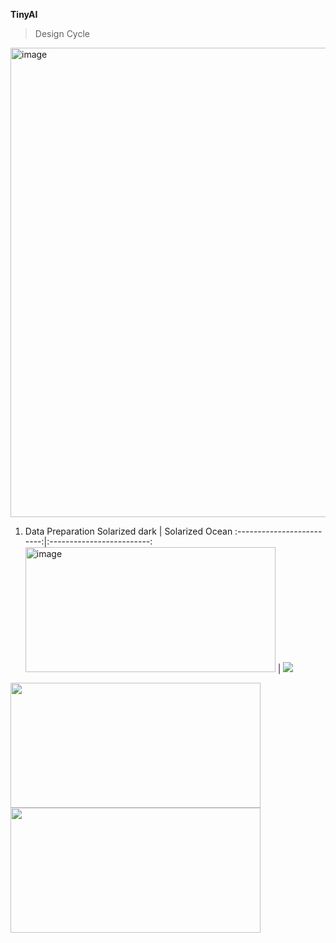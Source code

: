 __TinyAI__

> Design Cycle
<img width="751" alt="image" src="https://github.com/WiresharkIO/TinyAI/assets/14985440/00f48379-0e04-46ff-81f6-7a7e78262eeb">

1. Data Preparation
Solarized dark             |  Solarized Ocean
:-------------------------:|:-------------------------:
<img height="200" width="400" alt="image" src="https://github.com/WiresharkIO/IES_SEG-EAI/assets/14985440/8caade83-e284-442f-9603-ee0d996ac793">  |  ![](https://...Ocean.png)



<p float="left">
  <img height="200" width="400" src="(https://github.com/WiresharkIO/IES_SEG-EAI/assets/14985440/8caade83-e284-442f-9603-ee0d996ac793)"> 
  <img height="200" width="400" src="https://github.com/WiresharkIO/IES_SEG-EAI/assets/14985440/aa8a3c90-ce76-44ce-bed1-6de835890aa5">
</p>
